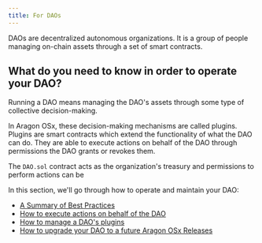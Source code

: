 ```yaml
---
title: For DAOs
---
```


DAOs are decentralized autonomous organizations. It is a group of people managing on-chain assets through a set of smart contracts.

## What do you need to know in order to operate your DAO?

Running a DAO means managing the DAO's assets through some type of collective decision-making.

In Aragon OSx, these decision-making mechanisms are called plugins. Plugins are smart contracts which extend the functionality of what the DAO can do. They are able to execute actions on behalf of the DAO through permissions the DAO grants or revokes them.

The `DAO.sol` contract acts as the organization's treasury and permissions to perform actions can be

In this section, we'll go through how to operate and maintain your DAO:

- [A Summary of Best Practices](./01-best-practices.md)
- [How to execute actions on behalf of the DAO](./02-action-execution.md)
- [How to manage a DAO's plugins](./03-managing-plugins/index.md)
- [How to upgrade your DAO to a future Aragon OSx Releases](./03-protocol-upgrades.md)

